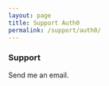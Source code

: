 ```yaml
---
layout: page
title: Support Auth0
permalink: /support/auth0/
---
```


### Support

Send me an email.
